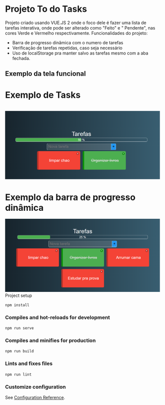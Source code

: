 
# Projeto To do Tasks

Projeto criado usando VUE.JS 2 onde o foco dele é fazer uma lista de tarefas interativa, onde pode ser 
alterado como "Feito" e " Pendente", nas cores Verde e Vermelho respectivamente. 
Funcionalidades do projeto: 
- Barra de progresso dinâmica com o numero de tarefas 
- Verificação de tarefas repetidas, caso seja necessário
- Uso de localStorage pra manter salvo as tarefas mesmo com a aba fechada.

## Exemplo da tela funcional

<h1>Exemplo de Tasks</h1><br>
<img src="./public/exemplo_task1.png" alt="Exemplo de task"><br>
<h1>Exemplo da barra de progresso dinâmica</h1>
<img src="./public/exemplo_task2.png" alt="Exemplo de barra de progresso"

## Project setup
```
npm install
```

### Compiles and hot-reloads for development
```
npm run serve
```

### Compiles and minifies for production
```
npm run build
```

### Lints and fixes files
```
npm run lint
```

### Customize configuration
See [Configuration Reference](https://cli.vuejs.org/config/).
